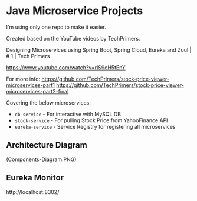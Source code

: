 # Java Microservice Projects

I'm using only one repo to make it easier.

Created based on the YouTube videos by TechPrimers.

Designing Microservices using Spring Boot, Spring Cloud, Eureka and Zuul | # 1 | Tech Primers

https://www.youtube.com/watch?v=rlS9eH5tEnY

For more info:
https://github.com/TechPrimers/stock-price-viewer-microservices-part1
https://github.com/TechPrimers/stock-price-viewer-microservices-part2-final

Covering the below microservices:

- `db-service` - For interactive with MySQL DB
- `stock-service` - For pulling Stock Price from YahooFinance API
- `eureka-service` - Service Registry for registering all microservices

## Architecture Diagram

(Components-Diagram.PNG)

## Eureka Monitor

http://localhost:8302/
